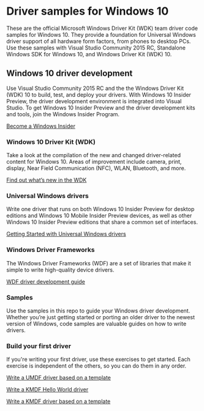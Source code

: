 # Driver samples for Windows 10
These are the official Microsoft Windows Driver Kit (WDK) team driver code samples for Windows 10. They provide a foundation for Universal Windows driver support of all hardware form factors, from phones to desktop PCs. Use these samples with Visual Studio Community 2015 RC, Standalone Windows SDK for Windows 10, and Windows Driver Kit (WDK) 10.

## Windows 10 driver development
Use Visual Studio Community 2015 RC and the the Windows Driver Kit (WDK) 10 to build, test, and deploy your drivers. With Windows 10 Insider Preview, the driver development environment is integrated into Visual Studio. To get Windows 10 Insider Preview and the driver development kits and tools, join the Windows Insider Program.

[Become a Windows Insider](https://insider.windows.com/ "Become a Windows Insider")

### Windows 10 Driver Kit (WDK)
Take a look at the compilation of the new and changed driver-related content for Windows 10. Areas of improvement include camera, print, display, Near Field Communication (NFC), WLAN, Bluetooth, and more.

[Find out what’s new in the WDK](http://go.microsoft.com/fwlink/?LinkId=528349 "Find out what’s new in the WDK")

### Universal Windows drivers
Write one driver that runs on both Windows 10 Insider Preview for desktop editions and Windows 10 Mobile Insider Preview devices, as well as other Windows 10 Insider Preview editions that share a common set of interfaces.

[Getting Started with Universal Windows drivers](http://go.microsoft.com/fwlink/p/?LinkId=524488 "Getting Started with Universal Windows drivers")

### Windows Driver Frameworks
The Windows Driver Frameworks (WDF) are a set of libraries that make it simple to write high-quality device drivers.

[WDF driver development guide](http://go.microsoft.com/fwlink/p/?LinkId=524489 "WDF driver development guide")

### Samples
Use the samples in this repo to guide your Windows driver development. Whether you’re just getting started or porting an older driver to the newest version of Windows, code samples are valuable guides on how to write drivers.

### Build your first driver
If you're writing your first driver, use these exercises to get started. Each exercise is independent of the others, so you can do them in any order.

[Write a UMDF driver based on a template](http://go.microsoft.com/fwlink/p/?LinkId=524492 "Write a UMDF driver based on a template")

[Write a KMDF Hello World driver](http://go.microsoft.com/fwlink/p/?LinkId=524493 "Write a KMDF Hello World driver")

[Write a KMDF driver based on a template](http://go.microsoft.com/fwlink/p/?LinkId=524494 "Write a KMDF driver based on a template")


